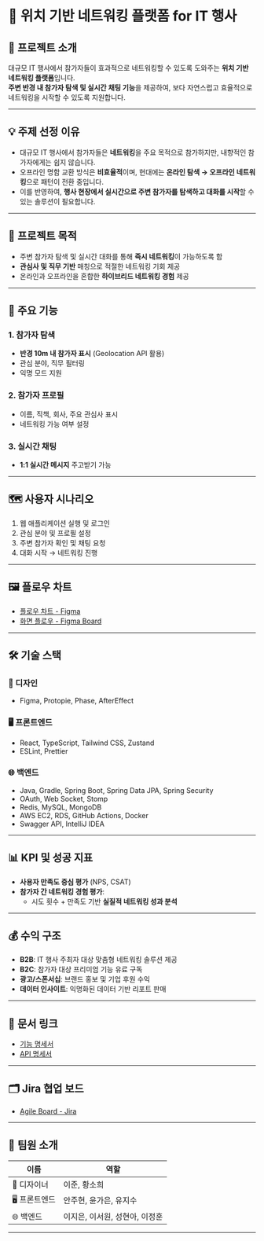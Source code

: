 # 🎉 위치 기반 네트워킹 플랫폼 for IT 행사

## 📌 프로젝트 소개  

대규모 IT 행사에서 참가자들이 효과적으로 네트워킹할 수 있도록 도와주는 **위치 기반 네트워킹 플랫폼**입니다.  
**주변 반경 내 참가자 탐색 및 실시간 채팅 기능**을 제공하여, 보다 자연스럽고 효율적으로 네트워킹을 시작할 수 있도록 지원합니다.

---

## 💡 주제 선정 이유

- 대규모 IT 행사에서 참가자들은 **네트워킹**을 주요 목적으로 참가하지만, 내향적인 참가자에게는 쉽지 않습니다.
- 오프라인 명함 교환 방식은 **비효율적**이며, 현대에는 **온라인 탐색 → 오프라인 네트워킹**으로 패턴이 전환 중입니다.
- 이를 반영하여, **행사 현장에서 실시간으로 주변 참가자를 탐색하고 대화를 시작**할 수 있는 솔루션이 필요합니다.

---

## 🎯 프로젝트 목적

- 주변 참가자 탐색 및 실시간 대화를 통해 **즉시 네트워킹**이 가능하도록 함
- **관심사 및 직무 기반** 매칭으로 적절한 네트워킹 기회 제공
- 온라인과 오프라인을 혼합한 **하이브리드 네트워킹 경험** 제공

---

## 🚀 주요 기능

### 1. 참가자 탐색

- **반경 10m 내 참가자 표시** (Geolocation API 활용)
- 관심 분야, 직무 필터링
- 익명 모드 지원

### 2. 참가자 프로필

- 이름, 직책, 회사, 주요 관심사 표시
- 네트워킹 가능 여부 설정

### 3. 실시간 채팅

- **1:1 실시간 메시지** 주고받기 가능

---

## 🗺️ 사용자 시나리오

1. 웹 애플리케이션 실행 및 로그인
2. 관심 분야 및 프로필 설정
3. 주변 참가자 확인 및 채팅 요청
4. 대화 시작 → 네트워킹 진행

---

## 🖼️ 플로우 차트

- [플로우 차트 - Figma](https://www.figma.com/design/BqAjNeXjE2eDQFY8RESlLP/Design-Folder?node-id=945-24457&t=fpCwRSAcu1XeF8L9-4)
- [화면 플로우 - Figma Board](https://www.figma.com/board/ax96ke2aqaqznxijTxKrQy/%ED%99%94%EB%A9%B4-%ED%94%8C%EB%A1%9C%EC%9A%B0?node-id=37-1203)

---

## 🛠️ 기술 스택

### 🎨 디자인

- Figma, Protopie, Phase, AfterEffect

### 🖥️ 프론트엔드

- React, TypeScript, Tailwind CSS, Zustand
- ESLint, Prettier

### 🌐 백엔드

- Java, Gradle, Spring Boot, Spring Data JPA, Spring Security
- OAuth, Web Socket, Stomp
- Redis, MySQL, MongoDB
- AWS EC2, RDS, GitHub Actions, Docker
- Swagger API, IntelliJ IDEA

---

## 📊 KPI 및 성공 지표

- **사용자 만족도 중심 평가** (NPS, CSAT)
- **참가자 간 네트워킹 경험 평가**:
  - 시도 횟수 + 만족도 기반 **실질적 네트워킹 성과 분석**

---

## 💰 수익 구조

- **B2B**: IT 행사 주최자 대상 맞춤형 네트워킹 솔루션 제공
- **B2C**: 참가자 대상 프리미엄 기능 유료 구독
- **광고/스폰서십**: 브랜드 홍보 및 기업 후원 수익
- **데이터 인사이트**: 익명화된 데이터 기반 리포트 판매

---

## 📄 문서 링크

- [기능 명세서](https://www.notion.so/1a77fd02709c802b9155f558a3b1cd56?pvs=21)
- [API 명세서](https://www.notion.so/API-1a77fd02709c80818289cf10d259a714?pvs=21)

---

## 🗂️ Jira 협업 보드

- [Agile Board - Jira](https://qweqwerty12321-1740141206278.atlassian.net/jira/software/projects/ICT/boards/1/reports/burndown?source=overview)

---

## 👥 팀원 소개

| 이름 | 역할 |
| --- | --- |
| 🎨 디자이너 | 이준, 황소희 |
| 🖥️ 프론트엔드 | 안주현, 윤가은, 유지수 |
| 🌐 백엔드 | 이지은, 이서원, 성현아, 이정훈 |

---
